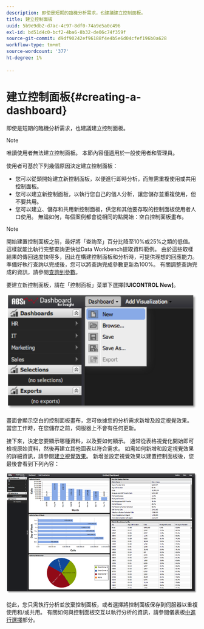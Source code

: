 ```yaml
---
description: 即使是短期的臨機分析需求，也建議建立控制面板。
title: 建立控制面板
uuid: 5b9e9db2-d7ac-4c97-8df0-74a9e5a0c496
exl-id: bd51d4c0-bcf2-4ba6-8b32-de06c74f359f
source-git-commit: d9df90242ef96188f4e4b5e6d04cfef196b0a628
workflow-type: tm+mt
source-wordcount: '377'
ht-degree: 1%

---
```


# 建立控制面板{#creating-a-dashboard}

即使是短期的臨機分析需求，也建議建立控制面板。

>[!NOTE]
>
>唯讀使用者無法建立控制面板。 本節內容僅適用於一般使用者和管理員。

使用者可基於下列幾個原因決定建立控制面板：

* 您可以從頭開始建立新控制面板，以便進行即時分析，而無需重複使用或共用控制面板。
* 您可以建立新控制面板，以執行您自己的個人分析，讓您儲存並重複使用，但不要共用。
* 您可以建立、儲存和共用新控制面板，供您和其他要存取的控制面板使用者人口使用。 無論如何，每個案例都會從相同的點開始：空白控制面板畫布。

>[!NOTE]
>
>開始建置控制面板之前，最好將「查詢至」百分比降至10%或25%之類的低值。 這樣就能比執行完整查詢更快從Data Workbench提取資料範例。 由於這些取樣結果的傳回速度快得多，因此在構建控制面板和分析時，可提供理想的回應能力。 準備好執行查詢以完成後，您可以將查詢完成參數更新為100%。 有關調整查詢完成的資訊，請參閱[查詢到參數](../../../home/c-adobe-data-workbench-dashboard/c-dashboards/c-query-to-parameter.md#concept-33db106e28bc4108bca9e8d0a440d323)。

要建立新控制面板，請在「控制面板」菜單下選擇&#x200B;**[!UICONTROL New]**。

![](assets/new_dashboard.png)

畫面會顯示空白的控制面板畫布，您可依據您的分析需求新增及設定視覺效果。 當您工作時，在您儲存之前，伺服器上不會有任何更新。

接下來，決定您要顯示哪種資料，以及要如何顯示。 通常從表格視覺化開始即可檢視原始資料，然後再建立其他圖表以符合需求。 如需如何新增和設定視覺效果的詳細資訊，請參閱[建立視覺效果](../../../home/c-adobe-data-workbench-dashboard/c-visualizations/t-creating-visualizations.md#task-c6f1d20fa2484aeeb9a8487625054ecf)。 新增並設定視覺效果以建置控制面板後，您最後會看到下列內容：

![](assets/after_configure.png)

從此，您只需執行分析並放棄控制面板，或者選擇將控制面板保存到伺服器以重複使用和/或共用。 有關如何與控制面板交互以執行分析的資訊，請參閱儀表板[中進行選擇](../../../home/c-adobe-data-workbench-dashboard/c-making-selections-within-the-dashboard/c-making-selections-within-the-dashboard.md#concept-0989862de0044cc4bbfd7f4441275fc4)部分。
